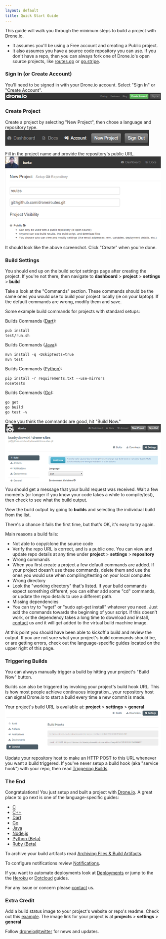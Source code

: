 ```yaml
---
layout: default
title: Quick Start Guide
---
```


This guide will walk you through the minimum steps to build a project with Drone.io.  

* It assumes you'll be using a Free account and creating a Public project.  
* It also assumes you have a source code repository you can use.  If you don't have a repo, then you can always fork one of Drone.io's open source projects, like [routes.go](https://github.com/drone/routes) or [go.stripe](https://github.com/drone/go.stripe).

### Sign In (or Create Account)

You'll need to be signed in with your Drone.io account.  Select "Sign In" or "Create Account".
![Create Account](img/quickstart-account.png)

### Create Project

Create a project by selecting "New Project", then chose a language and repository type.
![Sign-In](img/new-project.png)

Fill in the project name and provide the repository's public URL.
![New Project](img/quickstart-newproject.png)

It should look like the above screenshot.  Click "Create" when you're done.

### Build Settings

You should end up on the build script settings page after creating the project.  If you're not there, then navigate to **dashboard** > **project** > **settings** > **build**

Take a look at the "Commands" section.  These commands should be the same ones you would use to build your project locally (ie on your laptop).  If the default commands are wrong, modify them and save.

Some example build commands for projects with standard setups:

Builds Commands ([Dart](/dart.html)):

```
pub install
test/run.sh
```

Builds Commands ([Java](/java.html)):

```
mvn install -q -DskipTests=true
mvn test
```

Builds Commands ([Python](/python.html)):

```
pip install -r requirements.txt --use-mirrors
nosetests
```

Builds Commands ([Go](/golang.html)):

```
go get
go build
go test -v
```

Once you think the commands are good, hit "Build Now."
![Manual Build Now](img/trigger-now.png)

You should get a message that your build request was received.  Wait a few moments (or longer if you know your code takes a while to compile/test), then check to see what the build output.

View the build output by going to **builds** and selecting the individual build from the list.

There's a chance it fails the first time, but that's OK, it's easy to try again.

Main reasons a build fails:

* Not able to copy/clone the source code
 * Verify the repo URL is correct, and is a public one.  You can view and update repo details at any time under **project** > **settings** > **repository**
* Wrong commands
 * When you first create a project a few default commands are added.  If your project doesn't use these commands, delete them and use the ones you would use when compiling/testing on your local computer.
* Wrong directory
 * Look the "working directory" that's listed.  If your build commands expect something different, you can either add some "cd" commands, or update the repo details to use a different path.
* Missing dependencies
 * You can try to "wget" or "sudo apt-get install" whatever you need.  Just add the commands towards the beginning of your script.  If this doesn't work, or the dependency takes a long time to download and install,  [contact](/contact.html) us and it will get added to the virtual build machine image.
 
At this point you should have been able to kickoff a build and review the output.  If you are not sure what your project's build commands should be, or are getting errors, check out the language-specific guides located on the upper right of this page.  

### Triggering Builds

You can always manually trigger a build by hitting your project's "Build Now" button.

Builds can also be triggered by invoking your project's build hook URL.  This is how most people achieve continuous integration...your repository host can signal Drone.io to start a build every time a new commit is made.

Your project's build URL is available at: **project** > **settings** > **general**
![Manual Build Curl](img/trigger-curl.png)

Update your repository host to make an HTTP POST to this URL whenever you want a build triggered.  If you've never setup a build hook (aka "service hook") with your repo, then read [Triggering Builds](/triggers.html#hook).

### The End

Congratulations! You just setup and built a project with [Drone.io](https://drone.io). A great place to go next is one of the language-specific guides:

* [C](/c.html)
* [C++](/cpp.html)
* [Dart](/dart.html)
* [Go](/golang.html)
* [Java](/java.html)
* [Node.js](/node.html)
* [Python (Beta)](/python.html)
* [Ruby (Beta)](/ruby.html)

To archive your build artifacts read [Archiving Files & Build Artifacts](/artifacts.html).

To configure notifications review [Notifications](/notifications.html).

If you want to automate deployments look at [Deployments](/deployment.html) or jump to the the [Heroku](/heroku.html) or [Dotcloud](/dotcloud.html) guides.

For any issue or concern please [contact](/contact.html) us.

### Extra Credit

Add a build status image to your project's website or repo's readme. Check out this <a href="https://github.com/drone/routes#readme" target="_blank">example</a>.  The image link for your project is at **projects** > **settings** > **general**

Follow [droneio@twitter](https://twitter.com/droneio) for news and updates.

